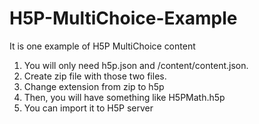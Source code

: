 # H5P-MultiChoice-Example
It is one example of H5P MultiChoice content

1. You will only need h5p.json and /content/content.json.
2. Create zip file with those two files.
3. Change extension from zip to h5p
4. Then, you will have something like H5PMath.h5p
5. You can import it to H5P server
